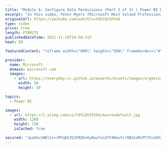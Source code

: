 ```yaml
---
title: "Module 6: Configure Data Permissions (Part 2 of 3) | Power BI Developer in a Day"
excerpt: "In this video, Peter Myers (Microsoft Most Valued Professional, and course developer) and Amit Shuster (Product manager) describe how you can define effective identity to programmatically enforce row-level security (RLS). It is video 16 of 21.  The Power BI Developer in a Day online course empowers you"
originalUrl: https://youtube.com/watch?v=YdYLQt5FkX4
type: video
price: Free
length: PT8M27S
publishedDateTime: 2021-11-19T19:50:31Z
heat: 50

featuredContent: "<iframe width=\"800\" height=\"500\" frameborder=\"0\" src=\"https://www.youtube.com/embed/YdYLQt5FkX4\" allow=\"accelerometer; autoplay; encrypted-media; gyroscope; picture-in-picture\" allowfullscreen></iframe>"

provider:
  name: Microsoft
  domain: microsoft.com
  images:
    - url: https://everyday-cc.github.io/powerbi/assets/images/organizations/microsoft.com-50x50.jpg
      width: 50
      height: 50

topics:
  - Power BI

images:
  - url: https://i.ytimg.com/vi/YdYLQt5FkX4/maxresdefault.jpg
    width: 1280
    height: 720
    isCached: true

secured: "JpoAGvzWDlCx+rMTq653S3SM3Hv6y8wufxnZtF4NaufcrOBZsoMcPY7SvxDUZkpxBSwGphiIstba+UeevzC//50+LGoYjfhxVJSlnsPJHEbe4VIHh6IhEGzfaeS/Jdcjt+4U9sXgAFBh7X1Aszu6dUOBVWmPdejQSB+3XnS5bSbhiFggt0BxGXKJMZYtisVwAw6+naLLEJ/aTkOw0HZrbLysiMhOP3xNOQ8NIFP6QnkFHZj5Iinwb/OsuC0yyBG9bJzzrm2jRXc9dKi+qr6MCWxtLj9rIVx6QMcTRb1cZ/Zj+u5kU7n91VF7/Xa04M3Dm3nteHD+Z919mNt58oWVmAa70dq8DMx0KY7TqlqLj35AxGDhSU/sZWuUvdbdE6NTxKfsQNSQbtHJp/dyI188Z1yCGxU1IsyVLjvH1rbakxw=;2EM4RqGYr7EW+vRHaFc/aA=="
---
```



